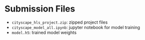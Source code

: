 # Submission Files

- `cityscape_hls_project.zip`: zipped project files
- `cityscape_model_all.ipynb`: jupyter notebook for model training
- `model.h5`: trained model weights

